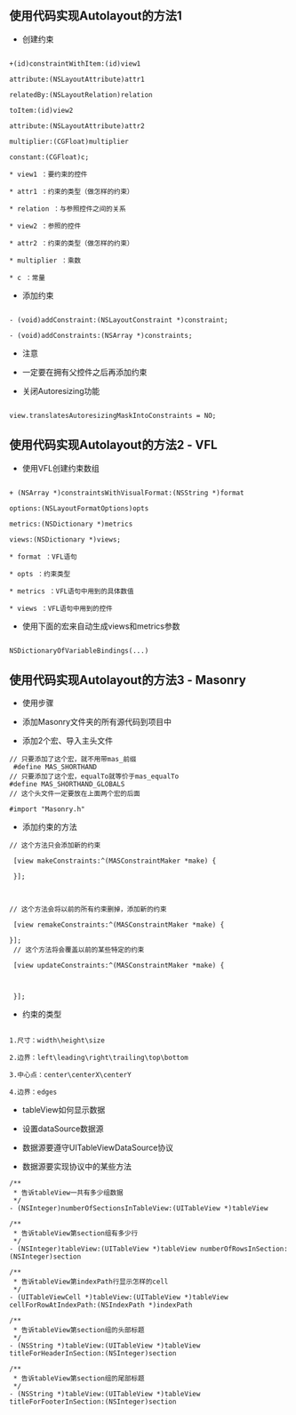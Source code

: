 ## 使用代码实现Autolayout的方法1

- 创建约束



```objc

+(id)constraintWithItem:(id)view1

attribute:(NSLayoutAttribute)attr1

relatedBy:(NSLayoutRelation)relation

toItem:(id)view2

attribute:(NSLayoutAttribute)attr2

multiplier:(CGFloat)multiplier

constant:(CGFloat)c;

* view1 ：要约束的控件

* attr1 ：约束的类型（做怎样的约束）

* relation ：与参照控件之间的关系

* view2 ：参照的控件

* attr2 ：约束的类型（做怎样的约束）

* multiplier ：乘数

* c ：常量

```



- 添加约束



```objc

- (void)addConstraint:(NSLayoutConstraint *)constraint;

- (void)addConstraints:(NSArray *)constraints;

```



- 注意

 - 一定要在拥有父控件之后再添加约束

 - 关闭Autoresizing功能

 ```objc

 view.translatesAutoresizingMaskIntoConstraints = NO;

 ```



## 使用代码实现Autolayout的方法2 - VFL

- 使用VFL创建约束数组



```objc

+ (NSArray *)constraintsWithVisualFormat:(NSString *)format

options:(NSLayoutFormatOptions)opts

metrics:(NSDictionary *)metrics

views:(NSDictionary *)views;

* format ：VFL语句

* opts ：约束类型

* metrics ：VFL语句中用到的具体数值

* views ：VFL语句中用到的控件

```



- 使用下面的宏来自动生成views和metrics参数



```objc

NSDictionaryOfVariableBindings(...)

```



## 使用代码实现Autolayout的方法3 - Masonry

- 使用步骤

 - 添加Masonry文件夹的所有源代码到项目中

 - 添加2个宏、导入主头文件

```objc
// 只要添加了这个宏，就不用带mas_前缀
 #define MAS_SHORTHAND
// 只要添加了这个宏，equalTo就等价于mas_equalTo
#define MAS_SHORTHAND_GLOBALS
// 这个头文件一定要放在上面两个宏的后面

#import "Masonry.h"

```



- 添加约束的方法



```objc
// 这个方法只会添加新的约束

 [view makeConstraints:^(MASConstraintMaker *make) {

 }];



// 这个方法会将以前的所有约束删掉，添加新的约束

 [view remakeConstraints:^(MASConstraintMaker *make) {
 
}];
 // 这个方法将会覆盖以前的某些特定的约束

 [view updateConstraints:^(MASConstraintMaker *make) {



 }];

```



- 约束的类型

```objc

1.尺寸：width\height\size

2.边界：left\leading\right\trailing\top\bottom

3.中心点：center\centerX\centerY

4.边界：edges

```
- tableView如何显示数据

 - 设置dataSource数据源

 - 数据源要遵守UITableViewDataSource协议

 - 数据源要实现协议中的某些方法

```objc
/**
 * 告诉tableView一共有多少组数据
 */
- (NSInteger)numberOfSectionsInTableView:(UITableView *)tableView

/**
 * 告诉tableView第section组有多少行
 */
- (NSInteger)tableView:(UITableView *)tableView numberOfRowsInSection:(NSInteger)section

/**
 * 告诉tableView第indexPath行显示怎样的cell
 */
- (UITableViewCell *)tableView:(UITableView *)tableView cellForRowAtIndexPath:(NSIndexPath *)indexPath

/**
 * 告诉tableView第section组的头部标题
 */
- (NSString *)tableView:(UITableView *)tableView titleForHeaderInSection:(NSInteger)section

/**
 * 告诉tableView第section组的尾部标题
 */
- (NSString *)tableView:(UITableView *)tableView titleForFooterInSection:(NSInteger)section

```
